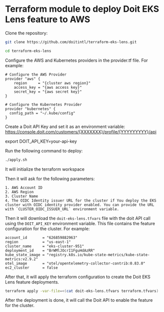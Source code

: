 # Terraform module to deploy Doit EKS Lens feature to AWS

Clone the repository:
```bash
git clone https://github.com/doitintl/terraform-eks-lens.git

cd terraform-eks-lens
```

Configure the AWS and Kubernetes providers in the provider.tf file. For example:
```hcl
# Configure the AWS Provider
provider "aws" {
    region     = "{cluster aws region}"
    access_key = "{aws access key}"
    secret_key = "{aws secret key}"
}

# Configure the Kubernetes Provider
provider "kubernetes" {
  config_path = "~/.kube/config"
}
```

Create a Doit API Key and set it as an environment variable:
https://console.doit.com/customers/{XXXXXXX}/profile/{YYYYYYYYY}/api

export DOIT_API_KEY=your-api-key

Run the following command to deploy:
```bash
./apply.sh
```

It will initialize the terraform workspace

Then it will ask for the following parameters:

    1. AWS Account ID
    2. AWS Region
    3. Cluster Name
    4. The OIDC Identity issuer URL for the cluster if You deploy the EKS cluster with OIDC identity provider enabled. You can provide the URL with `CLUSTER_OIDC_ISSUER_URL` environment variable.

Then it will download the `doit-eks-lens.tfvars` file with the doit API call using the `DOIT_API_KEY` environment variable. This file contains the feature configuration for the cluster.
For example:
```hcl
account_id       = "626859882963"
region           = "us-east-1"
cluster_name     = "eks-cluster-951"
deployment_id    = "BrWMlJOcrI1FguHdAzRR"
kube_state_image = "registry.k8s.io/kube-state-metrics/kube-state-metrics:v2.9.2"
otel_image       = "otel/opentelemetry-collector-contrib:0.83.0"
ec2_cluster      = false
```

After that, it will apply the terraform configuration to create the Doit EKS Lens feature deployments.

```bash
terraform apply -var-file=<(cat doit-eks-lens.tfvars terraform.tfvars) -auto-approve
```

After the deployment is done, it will call the Doit API to enable the feature for the cluster.

